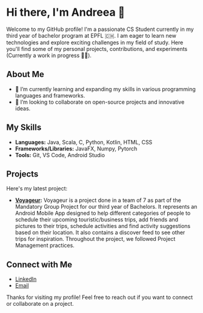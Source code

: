 # Hi there, I'm Andreea 👋

Welcome to my GitHub profile! I'm a passionate CS Student currently in my third year of bachelor program at EPFL 🇨🇭. I am eager to learn new technologies and explore exciting challenges in my field of study. Here you'll find some of my personal projects, contributions, and experiments (Currently a work in progress 👩‍💻).

## About Me

- 🌱 I’m currently learning and expanding my skills in various programming languages and frameworks.
- 👯 I’m looking to collaborate on open-source projects and innovative ideas.

## My Skills

- **Languages:** Java, Scala, C, Python, Kotlin, HTML, CSS
- **Frameworks/Libraries:** JavaFX, Numpy, Pytorch
- **Tools:** Git, VS Code, Android Studio

## Projects

Here's my latest project:

- **[Voyageur](https://github.com/swent-t16/Voyageur):**  Voyageur is a project done in a team of 7 as part of the Mandatory Group Project for our third year of Bachelors. It represents an Android Mobile App designed to help different categories of people to schedule their upcoming touristic/business trips, add friends and pictures to their trips, schedule activities and find activity suggestions based on their location. It also contains a discover feed to see other trips for inspiration. Throughout the project, we followed Project Management practices.

## Connect with Me

- [LinkedIn](https://www.linkedin.com/in/andreea-teodora-ghinescu/)
- [Email](mailto:andreea.ghinescu26@gmail.com)

Thanks for visiting my profile! Feel free to reach out if you want to connect or collaborate on a project.
